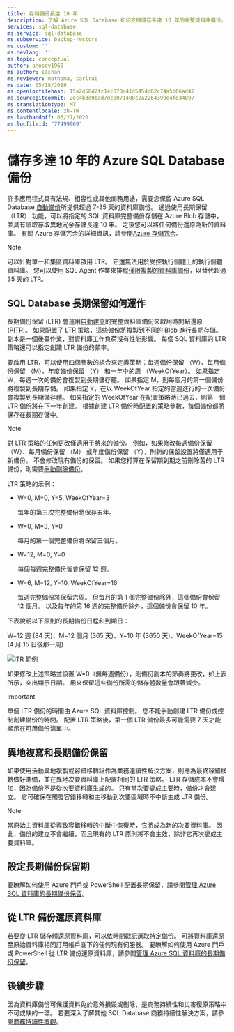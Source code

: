 ```yaml
---
title: 存儲備份長達 10 年
description: 了解 Azure SQL Database 如何支援儲存多達 10 年的完整資料庫備份。
services: sql-database
ms.service: sql-database
ms.subservice: backup-restore
ms.custom: ''
ms.devlang: ''
ms.topic: conceptual
author: anosov1960
ms.author: sashan
ms.reviewer: mathoma, carlrab
ms.date: 05/18/2019
ms.openlocfilehash: 15a2d58d2fc14c370c41d5454d62c74a5b66ad42
ms.sourcegitcommit: 2ec4b3d0bad7dc0071400c2a2264399e4fe34897
ms.translationtype: MT
ms.contentlocale: zh-TW
ms.lasthandoff: 03/27/2020
ms.locfileid: "77499969"
---
```

# <a name="store-azure-sql-database-backups-for-up-to-10-years"></a>儲存多達 10 年的 Azure SQL Database 備份

許多應用程式具有法規、相容性或其他商務用途，需要您保留 Azure SQL Database [自動備份](sql-database-automated-backups.md)所提供超過 7-35 天的資料庫備份。 通過使用長期保留 （LTR） 功能，可以將指定的 SQL 資料庫完整備份存儲在 Azure Blob 存儲中，並具有讀取存取異地冗余存儲長達 10 年。 之後您可以將任何備份還原為新的資料庫。 有關 Azure 存儲冗余的詳細資訊，請參閱[Azure 存儲冗余](../storage/common/storage-redundancy.md)。

> [!NOTE]
> 可以針對單一和集區資料庫啟用 LTR。 它還無法用於受控執行個體上的執行個體資料庫。 您可以使用 SQL Agent 作業來排程[僅限複製的資料庫備份](https://docs.microsoft.com/sql/relational-databases/backup-restore/copy-only-backups-sql-server)，以替代超過 35 天的 LTR。
> 

## <a name="how-sql-database-long-term-retention-works"></a>SQL Database 長期保留如何運作

長期備份保留 (LTR) 會運用[自動建立](sql-database-automated-backups.md)的完整資料庫備份來啟用時間點還原 (PITR)。 如果配置了 LTR 策略，這些備份將複製到不同的 Blob 進行長期存儲。 副本是一個後臺作業，對資料庫工作負荷沒有性能影響。 每個 SQL 資料庫的 LTR 策略還可以指定創建 LTR 備份的頻率。

要啟用 LTR，可以使用四個參數的組合來定義策略：每週備份保留 （W）、每月備份保留 （M）、年度備份保留 （Y） 和一年中的周 （WeekOfYear）。 如果指定 W，每週一次的備份會複製到長期儲存體。 如果指定 M，則每個月的第一個備份將複製到長期存儲。 如果指定 Y，在以 WeekOfYear 指定的當週進行的一次備份會複製到長期儲存體。 如果指定的 WeekOfYear 在配置策略時已過去，則第一個 LTR 備份將在下一年創建。 根據創建 LTR 備份時配置的策略參數，每個備份都將保存在長期存儲中。

> [!NOTE]
> 對 LTR 策略的任何更改僅適用于將來的備份。 例如，如果修改每週備份保留 （W）、每月備份保留 （M） 或年度備份保留 （Y），則新的保留設置將僅適用于新備份。 不會修改現有備份的保留。 如果您打算在保留期到期之前刪除舊的 LTR 備份，則需要[手動刪除備份](https://docs.microsoft.com/azure/sql-database/sql-database-long-term-backup-retention-configure#delete-ltr-backups)。
> 

LTR 策略的示例：

-  W=0, M=0, Y=5, WeekOfYear=3

   每年的第三次完整備份將保存五年。
   
- W=0, M=3, Y=0

   每月的第一個完整備份將保留三個月。

- W=12, M=0, Y=0

   每個每週完整備份皆會保留 12 週。

- W=6, M=12, Y=10, WeekOfYear=16

   每週完整備份將保留六周。 但每月的第 1 個完整備份除外，這個備份會保留 12 個月。 以及每年的第 16 週的完整備份除外，這個備份會保留 10 年。 

下表說明以下原則的長期備份日程和到期日：

W=12 週 (84 天)、M=12 個月 (365 天)、Y=10 年 (3650 天)、WeekOfYear=15 (4 月 15 日後那一周)

   ![ITR 範例](./media/sql-database-long-term-retention/ltr-example.png)



如果修改上述策略並設置 W=0（無每週備份），則備份副本的節奏將更改，如上表所示，突出顯示日期。 用來保留這些備份所需的儲存體數量會跟著減少。 

> [!IMPORTANT]
> 單個 LTR 備份的時間由 Azure SQL 資料庫控制。 您不能手動創建 LTR 備份或控制創建備份的時間。 配置 LTR 策略後，第一個 LTR 備份最多可能需要 7 天才能顯示在可用備份清單中。  
> 

## <a name="geo-replication-and-long-term-backup-retention"></a>異地複寫和長期備份保留

如果使用活動異地複製或容錯移轉組作為業務連續性解決方案，則應為最終容錯移轉做好準備，並在異地次要資料庫上配置相同的 LTR 策略。 LTR 存儲成本不會增加，因為備份不是從次要資料庫生成的。 只有當次要變成主要時，備份才會建立。 它可確保在觸發容錯移轉和主移動到次要區域時不中斷生成 LTR 備份。 

> [!NOTE]
> 當原始主資料庫從導致容錯移轉的中斷中恢復時，它將成為新的次要資料庫。 因此，備份的建立不會繼續，而且現有的 LTR 原則將不會生效，除非它再次變成主要資料庫。 

## <a name="configure-long-term-backup-retention"></a>設定長期備份保留期

要瞭解如何使用 Azure 門戶或 PowerShell 配置長期保留，請參閱[管理 Azure SQL 資料庫的長期備份保留](sql-database-long-term-backup-retention-configure.md)。

## <a name="restore-database-from-ltr-backup"></a>從 LTR 備份還原資料庫

若要從 LTR 儲存體還原資料庫，可以依時間戳記選取特定備份。 可將資料庫還原至原始資料庫相同訂用帳戶底下的任何現有伺服器。 要瞭解如何使用 Azure 門戶或 PowerShell 從 LTR 備份還原資料庫，請參閱[管理 Azure SQL 資料庫的長期備份保留](sql-database-long-term-backup-retention-configure.md)。

## <a name="next-steps"></a>後續步驟

因為資料庫備份可保護資料免於意外損毀或刪除，是商務持續性和災害復原策略中不可或缺的一環。 若要深入了解其他 SQL Database 商務持續性解決方案，請參閱[商務持續性概觀](sql-database-business-continuity.md)。
